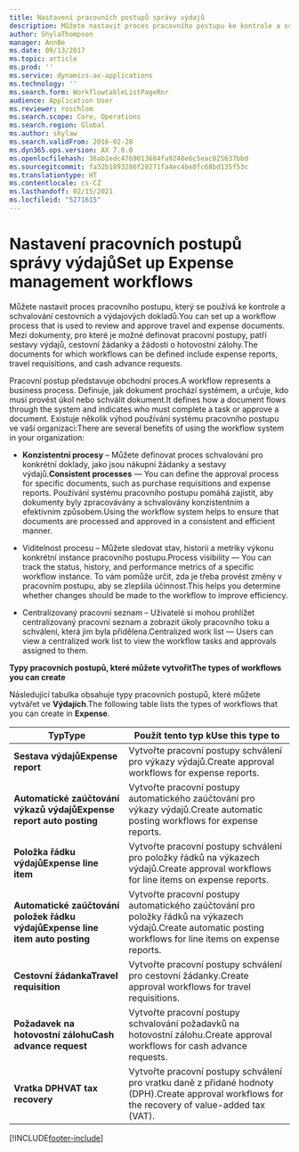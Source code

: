 ```yaml
---
title: Nastavení pracovních postupů správy výdajů
description: Můžete nastavit proces pracovního postupu ke kontrole a schvalování cestovních a výdajových dokladů.
author: ShylaThompson
manager: AnnBe
ms.date: 09/13/2017
ms.topic: article
ms.prod: ''
ms.service: dynamics-ax-applications
ms.technology: ''
ms.search.form: WorkflowtableListPageRnr
audience: Application User
ms.reviewer: roschlom
ms.search.scope: Core, Operations
ms.search.region: Global
ms.author: shylaw
ms.search.validFrom: 2016-02-28
ms.dyn365.ops.version: AX 7.0.0
ms.openlocfilehash: 36ab1edc4769013684fa9248e6c5eac025637bbd
ms.sourcegitcommit: fa32b1893286f20271fa4ec4be8fc68bd135f53c
ms.translationtype: HT
ms.contentlocale: cs-CZ
ms.lasthandoff: 02/15/2021
ms.locfileid: "5271615"
---
```

# <a name="set-up-expense-management-workflows"></a><span data-ttu-id="7b086-103">Nastavení pracovních postupů správy výdajů</span><span class="sxs-lookup"><span data-stu-id="7b086-103">Set up Expense management workflows</span></span>

<span data-ttu-id="7b086-104">Můžete nastavit proces pracovního postupu, který se používá ke kontrole a schvalování cestovních a výdajových dokladů.</span><span class="sxs-lookup"><span data-stu-id="7b086-104">You can set up a workflow process that is used to review and approve travel and expense documents.</span></span> <span data-ttu-id="7b086-105">Mezi dokumenty, pro které je možné definovat pracovní postupy, patří sestavy výdajů, cestovní žádanky a žádosti o hotovostní zálohy.</span><span class="sxs-lookup"><span data-stu-id="7b086-105">The documents for which workflows can be defined include expense reports, travel requisitions, and cash advance requests.</span></span>

<span data-ttu-id="7b086-106">Pracovní postup představuje obchodní proces.</span><span class="sxs-lookup"><span data-stu-id="7b086-106">A workflow represents a business process.</span></span> <span data-ttu-id="7b086-107">Definuje, jak dokument prochází systémem, a určuje, kdo musí provést úkol nebo schválit dokument.</span><span class="sxs-lookup"><span data-stu-id="7b086-107">It defines how a document flows through the system and indicates who must complete a task or approve a document.</span></span> <span data-ttu-id="7b086-108">Existuje několik výhod používání systému pracovního postupu ve vaší organizaci:</span><span class="sxs-lookup"><span data-stu-id="7b086-108">There are several benefits of using the workflow system in your organization:</span></span>

-   <span data-ttu-id="7b086-109">**Konzistentní procesy** – Můžete definovat proces schvalování pro konkrétní doklady, jako jsou nákupní žádanky a sestavy výdajů.</span><span class="sxs-lookup"><span data-stu-id="7b086-109">**Consistent processes** — You can define the approval process for specific documents, such as purchase requisitions and expense reports.</span></span> <span data-ttu-id="7b086-110">Používání systému pracovního postupu pomáhá zajistit, aby dokumenty byly zpracovávány a schvalovány konzistentním a efektivním způsobem.</span><span class="sxs-lookup"><span data-stu-id="7b086-110">Using the workflow system helps to ensure that documents are processed and approved in a consistent and efficient manner.</span></span>

-   <span data-ttu-id="7b086-111">Viditelnost procesu – Můžete sledovat stav, historii a metriky výkonu konkrétní instance pracovního postupu.</span><span class="sxs-lookup"><span data-stu-id="7b086-111">Process visibility — You can track the status, history, and performance metrics of a specific workflow instance.</span></span> <span data-ttu-id="7b086-112">To vám pomůže určit, zda je třeba provést změny v pracovním postupu, aby se zlepšila účinnost.</span><span class="sxs-lookup"><span data-stu-id="7b086-112">This helps you determine whether changes should be made to the workflow to improve efficiency.</span></span>

-   <span data-ttu-id="7b086-113">Centralizovaný pracovní seznam – Uživatelé si mohou prohlížet centralizovaný pracovní seznam a zobrazit úkoly pracovního toku a schválení, která jim byla přidělena.</span><span class="sxs-lookup"><span data-stu-id="7b086-113">Centralized work list — Users can view a centralized work list to view the workflow tasks and approvals assigned to them.</span></span> 

<span data-ttu-id="7b086-114">**Typy pracovních postupů, které můžete vytvořit**</span><span class="sxs-lookup"><span data-stu-id="7b086-114">**The types of workflows you can create**</span></span>

<span data-ttu-id="7b086-115">Následující tabulka obsahuje typy pracovních postupů, které můžete vytvářet ve **Výdajích**.</span><span class="sxs-lookup"><span data-stu-id="7b086-115">The following table lists the types of workflows that you can create in **Expense**.</span></span>


|              <span data-ttu-id="7b086-116"><strong>Typ</strong></span><span class="sxs-lookup"><span data-stu-id="7b086-116"><strong>Type</strong></span></span>              |                   <span data-ttu-id="7b086-117"><strong>Použít tento typ k</strong></span><span class="sxs-lookup"><span data-stu-id="7b086-117"><strong>Use this type to</strong></span></span>                   |
|-------------------------------------------------|-----------------------------------------------------------------------|
|         <span data-ttu-id="7b086-118"><strong>Sestava výdajů</strong></span><span class="sxs-lookup"><span data-stu-id="7b086-118"><strong>Expense report</strong></span></span>         |            <span data-ttu-id="7b086-119">Vytvořte pracovní postupy schválení pro výkazy výdajů.</span><span class="sxs-lookup"><span data-stu-id="7b086-119">Create approval workflows for expense reports.</span></span>             |
|  <span data-ttu-id="7b086-120"><strong>Automatické zaúčtování výkazů výdajů</strong></span><span class="sxs-lookup"><span data-stu-id="7b086-120"><strong>Expense report auto posting</strong></span></span>   |        <span data-ttu-id="7b086-121">Vytvořte pracovní postupy automatického zaúčtování pro výkazy výdajů.</span><span class="sxs-lookup"><span data-stu-id="7b086-121">Create automatic posting workflows for expense reports.</span></span>        |
|       <span data-ttu-id="7b086-122"><strong>Položka řádku výdajů</strong></span><span class="sxs-lookup"><span data-stu-id="7b086-122"><strong>Expense line item</strong></span></span>        |     <span data-ttu-id="7b086-123">Vytvořte pracovní postupy schválení pro položky řádků na výkazech výdajů.</span><span class="sxs-lookup"><span data-stu-id="7b086-123">Create approval workflows for line items on expense reports.</span></span>      |
| <span data-ttu-id="7b086-124"><strong>Automatické zaúčtování položek řádku výdajů</strong></span><span class="sxs-lookup"><span data-stu-id="7b086-124"><strong>Expense line item auto posting</strong></span></span> | <span data-ttu-id="7b086-125">Vytvořte pracovní postupy automatického zaúčtování pro položky řádků na výkazech výdajů.</span><span class="sxs-lookup"><span data-stu-id="7b086-125">Create automatic posting workflows for line items on expense reports.</span></span> |
|       <span data-ttu-id="7b086-126"><strong>Cestovní žádanka</strong></span><span class="sxs-lookup"><span data-stu-id="7b086-126"><strong>Travel requisition</strong></span></span>       |          <span data-ttu-id="7b086-127">Vytvořte pracovní postupy schválení pro cestovní žádanky.</span><span class="sxs-lookup"><span data-stu-id="7b086-127">Create approval workflows for travel requisitions.</span></span>           |
|      <span data-ttu-id="7b086-128"><strong>Požadavek na hotovostní zálohu</strong></span><span class="sxs-lookup"><span data-stu-id="7b086-128"><strong>Cash advance request</strong></span></span>      |         <span data-ttu-id="7b086-129">Vytvořte pracovní postupy schvalování požadavků na hotovostní zálohu.</span><span class="sxs-lookup"><span data-stu-id="7b086-129">Create approval workflows for cash advance requests.</span></span>          |
|        <span data-ttu-id="7b086-130"><strong>Vratka DPH</strong></span><span class="sxs-lookup"><span data-stu-id="7b086-130"><strong>VAT tax recovery</strong></span></span>        | <span data-ttu-id="7b086-131">Vytvořte pracovní postupy schválení pro vratku daně z přidané hodnoty (DPH).</span><span class="sxs-lookup"><span data-stu-id="7b086-131">Create approval workflows for the recovery of value-added tax (VAT).</span></span>  |



[!INCLUDE[footer-include](../includes/footer-banner.md)]